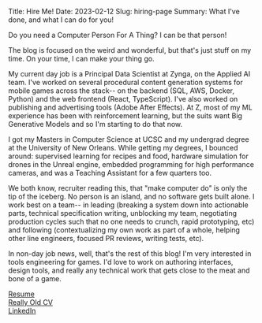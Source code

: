 Title: Hire Me!
Date: 2023-02-12
Slug: hiring-page
Summary: What I've done, and what I can do for you!

Do you need a Computer Person For A Thing? I can be that person! 

The blog is focused on the weird and wonderful, but that's just stuff on my time. On your time, I can make your thing go.

My current day job is a Principal Data Scientist at Zynga, on the Applied AI team. I've worked on several procedural content generation systems for mobile games across the stack-- on the backend (SQL, AWS, Docker, Python) and the web frontend (React, TypeScript). I've also worked on publishing and advertising tools (Adobe After Effects). At Z, most of my ML experience has been with reinforcement learning, but the suits want Big Generative Models and so I'm starting to do that now.

I got my Masters in Computer Science at UCSC and my undergrad degree at the University of New Orleans. While getting my degrees, I bounced around: supervised learning for recipes and food, hardware simulation for drones in the Unreal engine, embedded programming for high performance cameras, and was a Teaching Assistant for a few quarters too.

We both know, recruiter reading this, that "make computer do" is only the tip of the iceberg. No person is an island, and no software gets built alone. I work best on a team-- in leading (breaking a system down into actionable parts, technical specification writing, unblocking my team, negotiating production cycles such that no one needs to crunch, rapid prototyping, etc) and following (contextualizing my own work as part of a whole, helping other line engineers, focused PR reviews, writing tests, etc).

In non-day job news, well, that's the rest of this blog! I'm very interested in tools engineering for games. I'd love to work on authoring interfaces, design tools, and really any technical work that gets close to the meat and bone of a game.

[Resume]()  
[Really Old CV]()  
[LinkedIn](https://www.linkedin.com/in/johnathan-pagnutti-2a3346107/)  